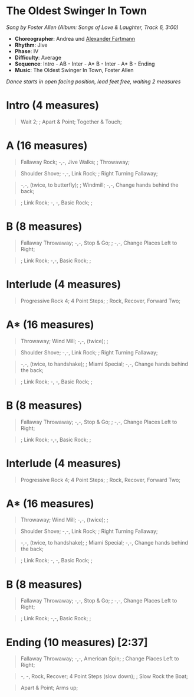 # The Oldest Swinger In Town
*Song by Foster Allen (Album: Songs of Love & Laughter, Track 6, 3:00)*

* **Choreographer**: Andrea und [Alexander Fartmann](mailto:cuesheets@gmx.net "cuesheets@gmx.net")
* **Rhythm**: Jive
* **Phase**: IV
* **Difficulty**: Average
* **Sequence**: Intro - AB - Inter - A* B - Inter - A* B - Ending
* **Music**: The Oldest Swinger In Town, Foster Allen

*Dance starts in open facing position, lead feet free, waiting 2 measures*

# Intro (4 measures)

> Wait 2; ; Apart & Point; Together & Touch;

# A (16 measures)



> Fallaway Rock; -,-, Jive Walks; ; Throwaway;


> Shoulder Shove; -,-, Link Rock; ; Right Turning Fallaway;


> -,-, (twice, to butterfly); ; Windmill; -,-, Change hands behind the back;


> ; Link Rock; -, -, Basic Rock; ;



# B (8 measures)

> Fallaway Throwaway; -,-, Stop & Go; ; -,-, Change Places Left to Right;

> ; Link Rock; -,-, Basic Rock; ;

# Interlude (4 measures)

> Progressive Rock 4; 4 Point Steps; ; Rock, Recover, Forward Two;

# A* (16 measures)



> Throwaway; Wind Mill; -,-, (twice); ;


> Shoulder Shove; -,-, Link Rock; ; Right Turning Fallaway;


> -,-, (twice, to handshake); ; Miami Special; -,-, Change hands behind the back;


> ; Link Rock; -, -, Basic Rock; ;

# B (8 measures)

> Fallaway Throwaway; -,-, Stop & Go; ; -,-, Change Places Left to Right;

> ; Link Rock; -,-, Basic Rock; ;

# Interlude (4 measures)

> Progressive Rock 4; 4 Point Steps; ; Rock, Recover, Forward Two;

# A* (16 measures)



> Throwaway; Wind Mill; -,-, (twice); ;


> Shoulder Shove; -,-, Link Rock; ; Right Turning Fallaway;


> -,-, (twice, to handshake); ; Miami Special; -,-, Change hands behind the back;


> ; Link Rock; -, -, Basic Rock; ;

# B (8 measures)

> Fallaway Throwaway; -,-, Stop & Go; ; -,-, Change Places Left to Right;

> ; Link Rock; -,-, Basic Rock; ;

# Ending (10 measures) [2:37]

> Fallaway Throwaway; -,-, American Spin; ; Change Places Left to Right;

> -, -, Rock, Recover; 4 Point Steps (slow down); ; Slow Rock the Boat;

> Apart & Point; Arms up;

